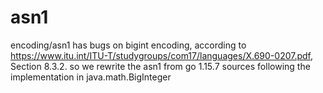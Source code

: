 # asn1
encoding/asn1 has bugs on bigint encoding, according to  https://www.itu.int/ITU-T/studygroups/com17/languages/X.690-0207.pdf, Section 8.3.2.
so we rewrite the asn1 from go 1.15.7 sources following the implementation in java.math.BigInteger
